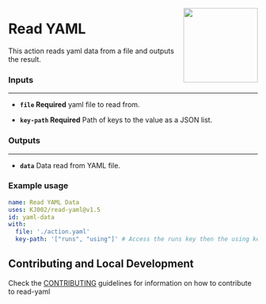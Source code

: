 <img align="right" src="https://upload.wikimedia.org/wikipedia/commons/f/f8/YAML_Logo.svg" width=150></img>
# Read YAML

This action reads yaml data from a file and outputs the result.

### Inputs
---
- **`file` Required** yaml file to read from.

- **`key-path` Required** Path of keys to the value as a JSON list.

### Outputs
---

- **`data`** Data read from YAML file.

### Example usage

``` yaml
name: Read YAML Data
uses: KJ002/read-yaml@v1.5
id: yaml-data
with:
  file: './action.yaml'
  key-path: '["runs", "using"]' # Access the runs key then the using key and retuns the value.
```

## Contributing and Local Development
Check the [CONTRIBUTING](./CONTRIBUTING.md) guidelines for information on how to contribute
to read-yaml

